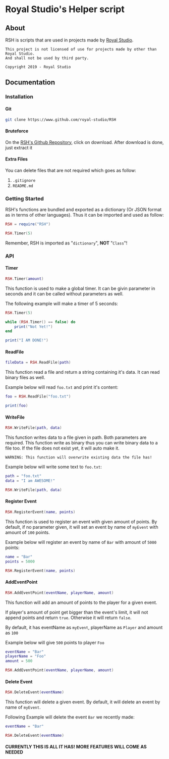 # Royal Studio's Helper script

## About

RSH is scripts that are used in projects made by [Royal Studio](https://discord.gg/C2FnfJF).

```
This project is not licensed of use for projects made by other than Royal Studio.
And shall not be used by third party.

Copyright 2019 - Royal Studio

```

## Documentation

### Installation

#### Git

``` bash
git clone https://www.github.com/royal-studio/RSH
```

#### Bruteforce

On the [RSH's Github Repository](https://www.github.com.royal-studio/RSH), click
on download. After download is done, just extract it

#### Extra Files

You can delete files that are not required which goes as follow:

1. `.gitignore`
2. `README.md`


### Getting Started

RSH's functions are bundled and exported as a dictionary (Or JSON format as in
terms of other languages). Thus it can be imported and used as follow:

``` lua
RSH = require("RSH")

RSH.Timer(5)
```

Remember, RSH is imported as "`dictionary`", __NOT__ "`Class`"!

### API

#### Timer

``` lua
RSH.Timer(amount)
```

This function is used to make a global timer. It can be givin parameter in seconds and it
can be called without parameters as well.

The following example will make a timer of 5 seconds:

``` lua
RSH.Timer(5)

while (RSH.Timer() == false) do
    print("Not Yet!")
end

print("I AM DONE!")
```

#### ReadFile

``` lua
fileData = RSH.ReadFile(path)
```

This function read a file and return a string containing it's data. It can read
binary files as well.

Example below will read `foo.txt` and print it's content:

``` lua
foo = RSH.ReadFile("foo.txt")

print(foo)
```

#### WriteFile

```lua
RSH.WriteFile(path, data)
```

This function writes data to a file given in path. Both parameters are required.
This function write as binary thus you can write binary data to a file too. If
the file does not exist yet, it will auto make it.

`WARNING: This function will overwrite existing data the file has!`

Example below will write some text to `foo.txt`:

``` lua
path = "foo.txt"
data = "I am AWESOME!"

RSH.WriteFile(path, data)
```

#### Register Event

```lua
RSH.RegisterEvent(name, points)
```

This function is used to register an event with given amount of points. By
default, if no parameter given, it will set an event by name of `myEvent` with
amount of `100` points.

Example below will register an event by name of `Bar` with amount of `5000`
points:

```lua
name = "Bar"
points = 5000

RSH.RegisterEvent(name, points)
```

#### AddEventPoint

```lua
RSH.AddEventPoint(eventName, playerName, amount)
```

This function will add an amount of points to the player for a given event. 

If
player's amount of point get bigger than the event's limit, it will not append
points and return `true`. Otherwise it will return `false`.

By default, it has eventName as `myEvent`, playerName as `Player` and amount as
`100`

Example below will give `500` points to player `Foo`

```lua
eventName = "Bar"
playerName = "Foo"
amount = 500

RSH.AddEventPoint(eventName, playerName, amount)
```

#### Delete Event

```lua
RSH.DeleteEvent(eventName)
```

This function will delete a given event. By default, it will delete an event by
name of `myEvent`.

Following Example will delete the event `Bar` we recently made:

```lua
eventName = "Bar"

RSH.DeleteEvent(eventName)
```

#### CURRENTLY THIS IS ALL IT HAS! MORE FEATURES WILL COME AS NEEDED
